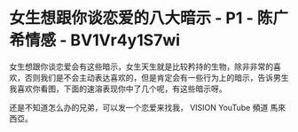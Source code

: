# 女生想跟你谈恋爱的八大暗示 - P1 - 陈广希情感 - BV1Vr4y1S7wi

女生想跟你谈恋爱会有这些暗示，女生天生就是比较矜持的生物，除非非常的喜欢，否则我们是不会主动表达喜欢的，但是肯定会有一些行为上的暗示，告诉男生我喜欢你看图，下面的速溶表现你中了几个呢，有这些暗示呀。

还是不知道怎么办的兄弟，可以发一个恋爱来找我， VISION YouTube 頻道 馬來西亞。